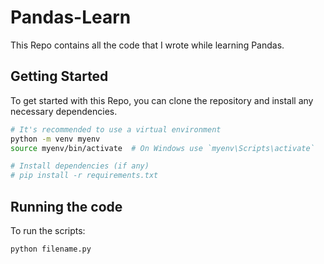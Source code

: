 # Pandas-Learn

This Repo contains all the code that I wrote while learning Pandas.

## Getting Started

To get started with this Repo, you can clone the repository and install any necessary dependencies.

```bash
# It's recommended to use a virtual environment
python -m venv myenv
source myenv/bin/activate  # On Windows use `myenv\Scripts\activate`

# Install dependencies (if any)
# pip install -r requirements.txt 
```

## Running the code

To run the scripts:

```bash
python filename.py
```

